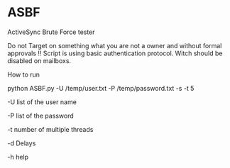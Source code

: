 # ASBF
ActiveSync Brute Force tester 

Do not Target on something what you are not a owner and without formal approvals !!
Script is using basic authentication protocol. Witch should be disabled on mailboxs. 

How to run 

python ASBF.py -U /temp/user.txt -P /temp/password.txt -s <target> -t 5 
  
-U list of  the user name 

-P list of the password

-t number of multiple threads

-d Delays

-h help 
